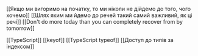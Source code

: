 [[Якщо ми вигоримо на початку, то ми ніколи не дійдемо до того, чого хочемо]]
[[Шлях яким ми йдемо до речей такий самий важливий, як ці речі]]
[[Don't do more today than you can completely recover from by tomorrow]]

[[TypeScript]]
[[keyof]]
[[TypeScript typeof]]
[[Доступ до типів за індексом]]








